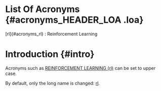 # List Of Acronyms {#acronyms_HEADER_LOA .loa}

[rl]{#acronyms_rl}
:   Reinforcement Learning

# Introduction {#intro}

Acronyms such as [REINFORCEMENT LEARNING (rl)](#acronyms_rl) can be set to upper case.

By default, only the long name is changed: [rl](#acronyms_rl).
